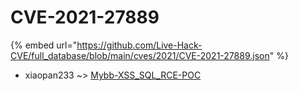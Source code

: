 # CVE-2021-27889
{% embed url="https://github.com/Live-Hack-CVE/full_database/blob/main/cves/2021/CVE-2021-27889.json" %}

* xiaopan233 ~> [Mybb-XSS_SQL_RCE-POC](https://www.alice-snow.ru/2021/database/cve-2021-27889/mybb-xss_sql_rce-poc-xiaopan233)